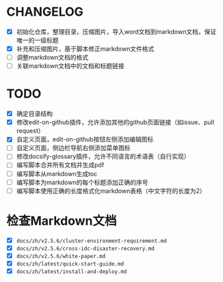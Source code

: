 # CHANGELOG

* [X] 初始化仓库，整理目录，压缩图片，导入word文档到markdown文档，保证唯一的一级标题
* [X] 补充和压缩图片，基于脚本修正markdown文件格式
* [ ] 调整markdown文档的格式
* [ ] 关联markdown文档中的文档和标题链接

# TODO

* [X] 确定目录结构
* [X] 修改edit-on-github插件，允许添加其他的github页面链接（如issue、pull request）
* [X] 自定义页面，edit-on-github按钮左侧添加编辑图标
* [ ] 自定义页面，侧边栏导航右侧添加菜单图标
* [ ] 修改docsify-glossary插件，允许不同语言的术语表（自行实现）
* [ ] 编写脚本合并所有文档并生成pdf
* [ ] 编写脚本从markdown生成toc
* [ ] 编写脚本为markdown的每个标题添加正确的序号
* [ ] 编写脚本使用正确的长度格式化markdown表格（中文字符的长度为2）

# 检查Markdown文档

* [X] `docs/zh/v2.5.6/cluster-environment-requirement.md`
* [X] `docs/zh/v2.5.6/cross-idc-disaster-recovery.md`
* [X] `docs/zh/v2.5.6/white-paper.md`
* [X] `docs/zh/latest/quick-start-guide.md`
* [X] `docs/zh/latest/install-and-deploy.md`
